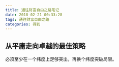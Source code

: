 ```yaml
---
title: 通往财富自由之路笔记
date: 2018-02-21 00:33:28
tags: 通往财富自由之路
categories: 得到
---
```


## 从平庸走向卓越的最佳策略

必须至少在一个纬度上足够突出，再换个纬度突破局限。
